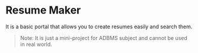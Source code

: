 # Resume Maker
It is a basic portal that allows you to create resumes easily and search them.
> Note: It is just a mini-project for ADBMS subject and cannot be used in real world.